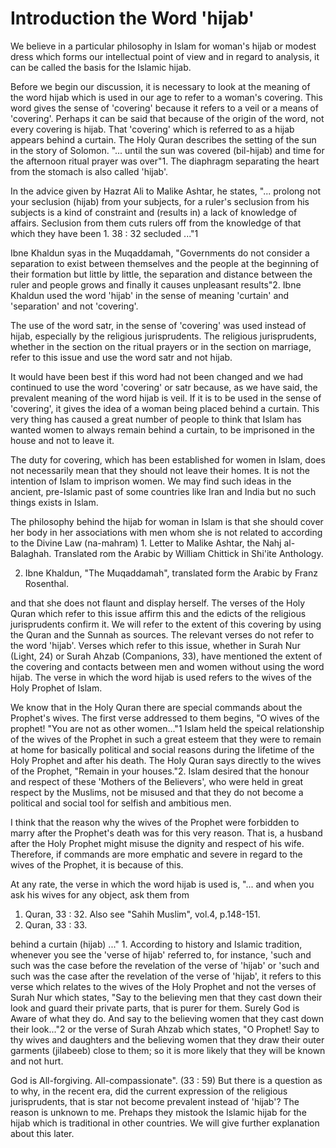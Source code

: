 Introduction the Word 'hijab'
=============================

We believe in a particular philosophy in Islam for woman's hijab or
modest dress which forms our intellectual point of view and in regard to
analysis, it can be called the basis for the Islamic hijab.

Before we begin our discussion, it is necessary to look at the meaning
of the word hijab which is used in our age to refer to a woman's
covering. This word gives the sense of 'covering' because it refers to a
veil or a means of 'covering'. Perhaps it can be said that because of
the origin of the word, not every covering is hijab. That 'covering'
which is referred to as a hijab appears behind a curtain. The Holy Quran
describes the setting of the sun in the story of Solomon. "... until the
sun was covered (bil-hijab) and time for the afternoon ritual prayer was
over"1. The diaphragm separating the heart from the stomach is also
called 'hijab'.

In the advice given by Hazrat Ali to Malike Ashtar, he states, "...
prolong not your seclusion (hijab) from your subjects, for a ruler's
seclusion from his subjects is a kind of constraint and (results in) a
lack of knowledge of affairs. Seclusion from them cuts rulers off from
the knowledge of that which they have been 1. 38 : 32 secluded ..."1

Ibne Khaldun syas in the Muqaddamah, "Governments do not consider a
separation to exist between themselves and the people at the beginning
of their formation but little by little, the separation and distance
between the ruler and people grows and finally it causes unpleasant
results"2. Ibne Khaldun used the word 'hijab' in the sense of meaning
'curtain' and 'separation' and not 'covering'.

The use of the word satr, in the sense of 'covering' was used instead
of hijab, especially by the religious jurisprudents. The religious
jurisprudents, whether in the section on the ritual prayers or in the
section on marriage, refer to this issue and use the word satr and not
hijab.

It would have been best if this word had not been changed and we had
continued to use the word 'covering' or satr because, as we have said,
the prevalent meaning of the word hijab is veil. If it is to be used in
the sense of 'covering', it gives the idea of a woman being placed
behind a curtain. This very thing has caused a great number of people to
think that Islam has wanted women to always remain behind a curtain, to
be imprisoned in the house and not to leave it.

The duty for covering, which has been established for women in Islam,
does not necessarily mean that they should not leave their homes. It is
not the intention of Islam to imprison women. We may find such ideas in
the ancient, pre-Islamic past of some countries like Iran and India but
no such things exists in Islam.

The philosophy behind the hijab for woman in Islam is that she should
cover her body in her associations with men whom she is not related to
according to the Divine Law (na-mahram) 1. Letter to Malike Ashtar, the
Nahj al-Balaghah. Translated rom the Arabic by William Chittick in
Shi'ite Anthology.

2. Ibne Khaldun, "The Muqaddamah", translated form the Arabic by Franz
Rosenthal.

and that she does not flaunt and display herself. The verses of the
Holy Quran which refer to this issue affirm this and the edicts of the
religious jurisprudents confirm it. We will refer to the extent of this
covering by using the Quran and the Sunnah as sources. The relevant
verses do not refer to the word 'hijab'. Verses which refer to this
issue, whether in Surah Nur (Light, 24) or Surah Ahzab (Companions, 33),
have mentioned the extent of the covering and contacts between men and
women without using the word hijab. The verse in which the word hijab is
used refers to the wives of the Holy Prophet of Islam.

We know that in the Holy Quran there are special commands about the
Prophet's wives. The first verse addressed to them begins, "O wives of
the prophet! "You are not as other women..."1 Islam held the speical
relationship of the wives of the Prophet in such a great esteem that
they were to remain at home for basically political and social reasons
during the lifetime of the Holy Prophet and after his death. The Holy
Quran says directly to the wives of the Prophet, "Remain in your
houses."2. Islam desired that the honour and respect of these 'Mothers
of the Believers', who were held in great respect by the Muslims, not be
misused and that they do not become a political and social tool for
selfish and ambitious men.

I think that the reason why the wives of the Prophet were forbidden to
marry after the Prophet's death was for this very reason. That is, a
husband after the Holy Prophet might misuse the dignity and respect of
his wife. Therefore, if commands are more emphatic and severe in regard
to the wives of the Prophet, it is because of this.

At any rate, the verse in which the word hijab is used is, "... and
when you ask his wives for any object, ask them from

1. Quran, 33 : 32. Also see "Sahih Muslim", vol.4, p.148-151.
2. Quran, 33 : 33.

behind a curtain (hijab) ..." 1. According to history and Islamic
tradition, whenever you see the 'verse of hijab' referred to, for
instance, 'such and such was the case before the revelation of the verse
of 'hijab' or 'such and such was the case after the revelation of the
verse of 'hijab', it refers to this verse which relates to the wives of
the Holy Prophet and not the verses of Surah Nur which states, "Say to
the believing men that they cast down their look and guard their private
parts, that is purer for them. Surely God is Aware of what they do. And
say to the believing women that they cast down their look..."2 or the
verse of Surah Ahzab which states, "O Prophet! Say to thy wives and
daughters and the believing women that they draw their outer garments
(jilabeeb) close to them; so it is more likely that they will be known
and not hurt.

God is All-forgiving. All-compassionate". (33 : 59) But there is a
question as to why, in the recent era, did the current expression of the
religious jurisprudents, that is star not become prevalent instead of
'hijab'? The reason is unknown to me. Prehaps they mistook the Islamic
hijab for the hijab which is traditional in other countries. We will
give further explanation about this later.


